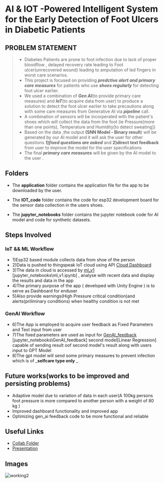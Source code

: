 # **AI & IOT -Powered Intelligent System for the Early Detection of Foot Ulcers in Diabetic Patients**
## PROBLEM STATEMENT 
> * Diabetes Patients are prone to foot infection due to lack of proper bloodflow , delayed recovery rate leading to Foot ulcer(unrecovered wound) leading to amputation of led fingers in worst care scenarios.
> * This project is focused on providing _**predctive alert and primary care measures**_ for patients who use _**shoes regularly**_ for detecting foot ulcer earlier. 
> * We used a combination of _**Gen AI**_(to provide primary care measures) and _**IoT**_(to acquire data from user) to produce a solution to detect the foot ulcer earlier to take precautions along with some care measures from Generative AI via _**pipeline**_ call.
> * A combination of sensors will be incorperated with the patient's shoes which will collect the data from the foot (ie Pressure(more than one points), Temperature and Humidity[to detect sweating])
> * Based on the data ,the output **(SNN Model - Binary result**) will be generated by our AI model and it will ask the user for other questions _**1)fixed questions are asked**_  and **2)direct text feedback** from user to improve the model for the user specifications
> * The final _**primary care measures**_ will be given by the AI model to the user .

## Folders

+ The **application** folder contains the application file for the app to be downloaded by the user.

+ The **IOT_code** folder contains the code for esp32 development board for the sensor data collection in the users shoes.

+ The **jupyter_notebooks** folder contains the jupyter notebook code for AI model and code for synthetic datasets.
## Steps Involved
### IoT && ML Workflow
* 1)Esp32 based module collects data from shoe of the person
* 2)Data is pushed to thingspeak IoT cloud using API [Cloud Dashboard](https://thingspeak.mathworks.com/channels/2683036)
* 3)The data in cloud is accessed by [ml_v1]([jupyter_notebooks\ml_v1.ipynb](https://github.com/MUTHUNITHIN/Project_oneAPI_hack_kpr/blob/master/jupyter_notebooks/ml_v1.ipynb))  [jupyter_notebooks\ml_v1.ipynb] , analyse with recent data and display the results and data in the app
* 4)The primary purpose of the app ( developed with Unity Engine ) is to serve as Dashboard for enduser
* 5)Also provide warnings(High Pressure critical condition)and alerts(priliminary conditions) when healthy condition is not met
### GenAI Workflow
* 6)The App is employed to acquire user feedback as Fixed Parameters and Text input from user
* 7)The fixed parameters are used as input for [GenAI_feedback](https://github.com/MUTHUNITHIN/Project_oneAPI_hack_kpr/blob/master/jupyter_notebooks/GenAI_feedback.ipynb) [jupyter_notebooks\GenAI_feedback] second model[Linear Regression] capable of sending result oof second model's result along with users input to GPT Model
* 8)The gpt model will send some primary measures to prevent infection which is of _**selfcare type only** _

## Future works(works to be improved and persisting problems)
  + Adaptive model due to variation of data in each user(A 100kg persons foot pressure is more compared to another person with a weight of 80 kg )
  + Improved dashboard functionality and improved app
  + Optimizing gen_ai feedback code to be more functional and reliable 
## Useful Links 
 * [Collab Folder](https://drive.google.com/drive/folders/112Qdr5gaD8mZ1U7n67ndsQetJe1yLnkT?usp=sharing)
 * [Presentation](https://1drv.ms/p/c/ec23c4583681336d/EdpRTcHZQOpDkg0qbM-UweUBKKeP-1CK0HOR1ckBj3KYKg?e=HFp02F)
## Images

   ![working2](https://github.com/MUTHUNITHIN/Project_oneAPI_hack_kpr/blob/master/images/working_ex2.jpeg)
